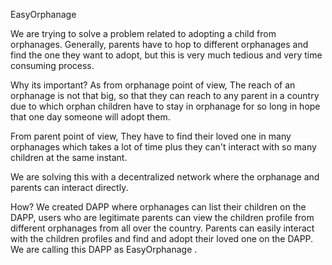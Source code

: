 EasyOrphanage

We are trying to solve a problem related to adopting a child from orphanages. 
Generally, parents have to hop to different orphanages and find the one they want to adopt, but this is very much tedious and very time consuming process.

Why its important?
As from orphanage point of view, The reach of an orphanage is not that big, so that they can reach to any parent in a country due to which orphan children have to stay in orphanage for so long in hope that one day someone will adopt them.

From parent point of view, They have to find their loved one in many orphanages which takes a lot of time plus they can't interact with so many children at the same instant.



We are solving this with a decentralized network where the orphanage and parents can interact directly.

How?
We created DAPP where orphanages can list their children on the DAPP, users who are legitimate parents can view the children profile from different orphanages from all over the country. Parents can easily interact with the children profiles and find and adopt their loved one on the DAPP.
We are calling this DAPP as EasyOrphanage .

